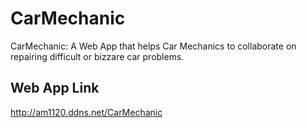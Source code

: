 # CarMechanic
CarMechanic: A Web App that helps Car Mechanics to collaborate on repairing difficult or bizzare car problems.

## Web App Link

http://am1120.ddns.net/CarMechanic